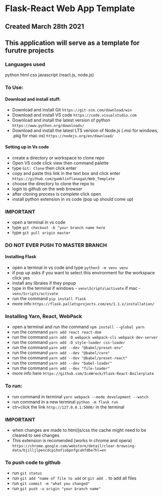 # Flask-React Web App Template
## Created March 28th 2021
## This application will serve as a template for furutre projects

### Languages used

python
html
css
javascript (react.js, node.js)

### To Use:

#### Download and install stuff:
* Download and install Git `https://git-scm.com/download/win`
* Download and install VS code `https://code.visualstudio.com`
* Download and install the latest version of python `https://www.python.org/downloads/`
* Download and install the latest LTS version of Node.js (.msi for windows, .pkg for mac os) `https://nodejs.org/en/download/` 



#### Setting up in Vs code
* create a directory or workspace to clone repo
* Open VS code click view then command palette
* type `Git: Clone` then click enter 
* copy and paste this link in the text box and click enter `https://github.com/gamblinflanagan/Web_Template`
* choose the directory to clone the repo to  
* login to github on the web browser
* after cloning process is complete click open
* install python extension in vs code (pop up should come up)

### IMPORTANT
* open a terminal in vs code
* type `git checkout -b "your branch name here`
* type `git pull origin master`
### DO NOT EVER PUSH TO MASTER BRANCH

#### Installing Flask
* open a termnal in vs code and type `python3 -m venv venv`
* if pop up asks if you want to select this environment for the workspace click yes
* install any libraies if they popup
* type in the terminal if windows - `venv\Scripts\activate` if mac - `venv/Scripts/activate` 
* run the command `pip install flask`
* more info `https://flask.palletsprojects.com/en/1.1.x/installation/`

### Installing Yarn, React, WebPack
* open a terminal and run the command `npm install --global yarn`
*  run the command `yarn add react react-dom`
*  run the command `yarn add -D webpack webpack-cli webpack-dev-server`
*  run the command `yarn add -D style-loader css-loader`
*  run the command `yarn add --dev "@babel/preset-env"`
*  run the command `yarn add --dev "@babel/core" `
*  run the command `yarn add --dev "@babel/preset-react"`
*  run the command `yarn add --dev "babel-loader"`
*  run the command `yarn add --dev "file-loader"`
* more info here `https://github.com/IceWreck/Flask-React-Boilerplate`

### To run: 
* run command in terminal `yarn webpack --mode development --watch`
* run command in a new terminal `python -m flask run`
* ctr+click the link `http://127.0.0.1:5000/` in the terminal

### IMPORTANT
* when changes are made to html/js/css the cache might need to be cleared to see changes
* This extension is recomended (works in chrome and opera) `https://chrome.google.com/webstore/detail/clear-browsing-data/bjilljlpencdcpihofiobpnfgcakfdbe?hl=en`


### To push code to github

* run `git status`
* run `git add "name of file to add` or `git add .` to add all files
* run `git commit -m "what you changed"`
* run `git push -u origin "your branch name"`
